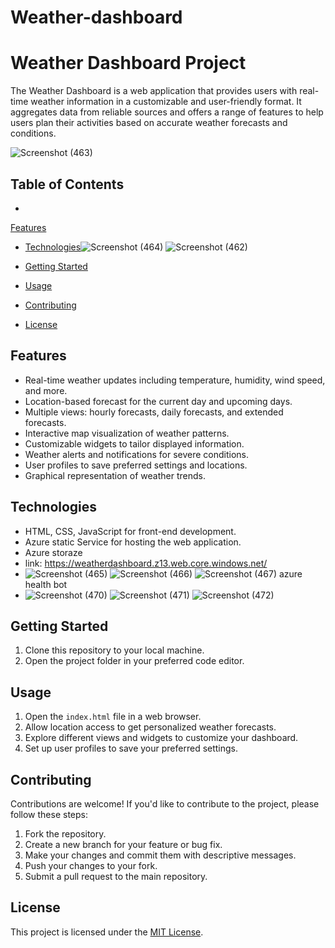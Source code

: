 # Weather-dashboard
# Weather Dashboard Project

The Weather Dashboard is a web application that provides users with real-time weather information in a customizable and user-friendly format. It aggregates data from reliable sources and offers a range of features to help users plan their activities based on accurate weather forecasts and conditions.

![Screenshot (463)](https://github.com/mjthakur1925/Weather-dashboard/assets/114571796/ac29df4c-ff18-4b86-9a39-82804ce71bc8)

## Table of Contents

-
[Features](#features)
- [Technologies](#technologies)![Screenshot (464)](https://github.com/mjthakur1925/Weather-dashboard/assets/114571796/71491be7-ba2e-4ab1-8364-34afc97985f1)
 ![Screenshot (462)](https://github.com/mjthakur1925/Weather-dashboard/assets/114571796/515ccfff-c104-44a5-a356-dbe70ec479f1)

- [Getting Started](#getting-started)
- [Usage](#usage)
- [Contributing](#contributing)
- [License](#license)

## Features

- Real-time weather updates including temperature, humidity, wind speed, and more.
- Location-based forecast for the current day and upcoming days.
- Multiple views: hourly forecasts, daily forecasts, and extended forecasts.
- Interactive map visualization of weather patterns.
- Customizable widgets to tailor displayed information.
- Weather alerts and notifications for severe conditions.
- User profiles to save preferred settings and locations.
- Graphical representation of weather trends.

## Technologies

- HTML, CSS, JavaScript for front-end development.
- Azure static Service for hosting the web application.
- Azure storaze
- link: https://weatherdashboard.z13.web.core.windows.net/
- ![Screenshot (465)](https://github.com/mjthakur1925/Weather-dashboard/assets/114571796/c2f99c22-3aca-42c4-885a-2491352d9feb)
![Screenshot (466)](https://github.com/mjthakur1925/Weather-dashboard/assets/114571796/443985d7-7aef-4c56-bd6b-20ff592b9b40)
![Screenshot (467)](https://github.com/mjthakur1925/Weather-dashboard/assets/114571796/1304546d-1ce7-4a49-a400-582b27a19eb2)
azure health bot
- ![Screenshot (470)](https://github.com/mjthakur1925/Weather-dashboard/assets/114571796/0b4559ae-61f9-4c5d-b5cf-eba9a7e4a899)
 ![Screenshot (471)](https://github.com/mjthakur1925/Weather-dashboard/assets/114571796/f1474e6f-ae3a-4ff5-bf7b-e4262d46a047)
![Screenshot (472)]()
## Getting Started


1. Clone this repository to your local machine.
2. Open the project folder in your preferred code editor.

## Usage

1. Open the `index.html` file in a web browser.
2. Allow location access to get personalized weather forecasts.
3. Explore different views and widgets to customize your dashboard.
4. Set up user profiles to save your preferred settings.

## Contributing

Contributions are welcome! If you'd like to contribute to the project, please follow these steps:

1. Fork the repository.
2. Create a new branch for your feature or bug fix.
3. Make your changes and commit them with descriptive messages.
4. Push your changes to your fork.
5. Submit a pull request to the main repository.

## License

This project is licensed under the [MIT License](LICENSE).
